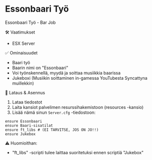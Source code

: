 # Essonbaari Työ
Essonbaari Työ - Bar Job

🛠 Vaatimukset
- ESX Server

✅ Ominaisuudet
- Baari työ
- Baarin nimi on "Essonbaari"
- Voi työnskennellä, myydä ja soittaa musiikkia baarissa
- Jukeboxi (Musiikin soittaminen in-gamessa YouTubesta Syncattyna muillekkin)

🔧 Lataus & Asennus
1. Lataa tiedostot
2. Laita kansiot palvelimen resurssihakemistoon (resources -kansio)
3. Lisää nämä sinun ```Server.cfg``` -tiedostoon:
````
ensure Essonbaari
ensure Baari-sisatilat
ensure ft_libs # (EI TARVITSE, JOS ON JO!!)
ensure Jukebox
````

⚠️ Huomioithan:
- "ft_libs" -scripti tulee laittaa suoritetuksi ennen scriptiä "Jukebox"
